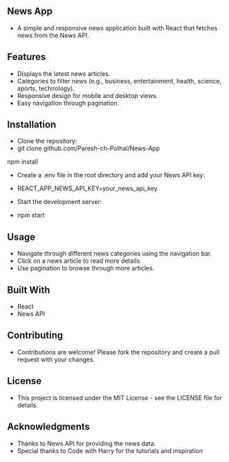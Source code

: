 ## News App
- A simple and responsive news application built with React that fetches news from the News API.

## Features
- Displays the latest news articles.
- Categories to filter news (e.g., business, entertainment, health, science, sports, technology).
- Responsive design for mobile and desktop views.
- Easy navigation through pagination.

## Installation
- Clone the repository:
- git clone github.com/Paresh-ch-Pothal/News-App

npm install
- Create a .env file in the root directory and add your News API key:
- REACT_APP_NEWS_API_KEY=your_news_api_key

- Start the development server:
- npm start

## Usage
- Navigate through different news categories using the navigation bar.
- Click on a news article to read more details.
- Use pagination to browse through more articles.

## Built With
- React
- News API

## Contributing
- Contributions are welcome! Please fork the repository and create a pull request with your changes.

## License
- This project is licensed under the MIT License - see the LICENSE file for details.

## Acknowledgments
- Thanks to News API for providing the news data.
- Special thanks to Code with Harry for the tutorials and inspiration
